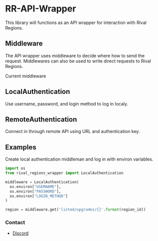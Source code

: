 # RR-API-Wrapper
This library will functions as an API wrapper for interaction with Rival Regions.

## Middleware
The API wrapper uses middleware to decide where how to send the request.
Middlewares can also be used to write direct requests to Rival Regions. 

Current middleware 

## LocalAuthentication 
Use username, password, and login method to log in localy.

## RemoteAuthentication
Connect in through remote API using URL and authentication key.

## Examples
Create local authentication middleman and log in with environ variables.

```python
import os
from rival_regions_wrapper import LocalAuthentication

middleware = LocalAuthentication(
  os.environ["USERNAME"],
  os.environ["PASSWORD"],
  os.environ["LOGIN_METHOD"]
)

region = middleware.get('listed/upgrades/{}'.format(region_id))
```

### Contact
* [Discord](https://discord.gg/6fzHtJM)
